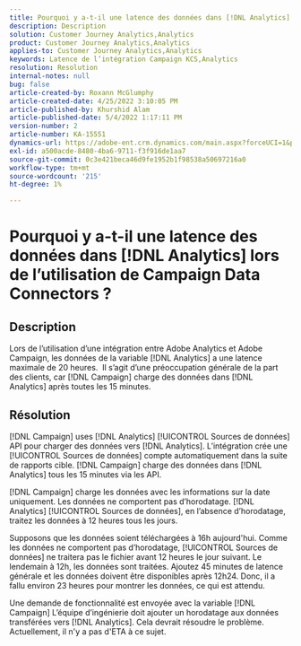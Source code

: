 ```yaml
---
title: Pourquoi y a-t-il une latence des données dans [!DNL Analytics] lors de l’utilisation de Campaign Data Connectors ?
description: Description
solution: Customer Journey Analytics,Analytics
product: Customer Journey Analytics,Analytics
applies-to: Customer Journey Analytics,Analytics
keywords: Latence de l’intégration Campaign KCS,Analytics
resolution: Resolution
internal-notes: null
bug: false
article-created-by: Roxann McGlumphy
article-created-date: 4/25/2022 3:10:05 PM
article-published-by: Khurshid Alam
article-published-date: 5/4/2022 1:17:11 PM
version-number: 2
article-number: KA-15551
dynamics-url: https://adobe-ent.crm.dynamics.com/main.aspx?forceUCI=1&pagetype=entityrecord&etn=knowledgearticle&id=0e3bb3c5-a9c4-ec11-a7b6-0022480a1b51
exl-id: a500acde-8480-4ba6-9711-f3f916de1aa7
source-git-commit: 0c3e421beca46d9fe1952b1f98538a50697216a0
workflow-type: tm+mt
source-wordcount: '215'
ht-degree: 1%

---
```


# Pourquoi y a-t-il une latence des données dans [!DNL Analytics] lors de l’utilisation de Campaign Data Connectors ?

## Description


Lors de l’utilisation d’une intégration entre Adobe Analytics et Adobe Campaign, les données de la variable [!DNL Analytics] a une latence maximale de 20 heures.  Il s’agit d’une préoccupation générale de la part des clients, car [!DNL Campaign] charge des données dans [!DNL Analytics] après toutes les 15 minutes.


## Résolution


[!DNL Campaign] uses [!DNL Analytics] [!UICONTROL Sources de données] API pour charger des données vers [!DNL Analytics]. L’intégration crée une [!UICONTROL Sources de données] compte automatiquement dans la suite de rapports cible. [!DNL Campaign] charge des données dans [!DNL Analytics] tous les 15 minutes via les API.

[!DNL Campaign] charge les données avec les informations sur la date uniquement. Les données ne comportent pas d’horodatage. [!DNL Analytics] [!UICONTROL Sources de données], en l’absence d’horodatage, traitez les données à 12 heures tous les jours.

Supposons que les données soient téléchargées à 16h aujourd&#39;hui. Comme les données ne comportent pas d’horodatage, [!UICONTROL Sources de données] ne traitera pas le fichier avant 12 heures le jour suivant. Le lendemain à 12h, les données sont traitées. Ajoutez 45 minutes de latence générale et les données doivent être disponibles après 12h24. Donc, il a fallu environ 23 heures pour montrer les données, ce qui est attendu.

Une demande de fonctionnalité est envoyée avec la variable [!DNL Campaign] L’équipe d’ingénierie doit ajouter un horodatage aux données transférées vers [!DNL Analytics]. Cela devrait résoudre le problème. Actuellement, il n&#39;y a pas d&#39;ETA à ce sujet.
